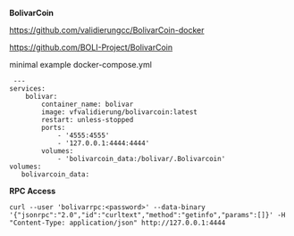 **BolivarCoin**

https://github.com/validierungcc/BolivarCoin-docker

https://github.com/BOLI-Project/BolivarCoin


minimal example docker-compose.yml

     ---
    services:
        bolivar:
            container_name: bolivar
            image: vfvalidierung/bolivarcoin:latest
            restart: unless-stopped
            ports:
                - '4555:4555'
                - '127.0.0.1:4444:4444'
            volumes:
                - 'bolivarcoin_data:/bolivar/.Bolivarcoin'
    volumes:
       bolivarcoin_data:

**RPC Access**

    curl --user 'bolivarrpc:<password>' --data-binary '{"jsonrpc":"2.0","id":"curltext","method":"getinfo","params":[]}' -H "Content-Type: application/json" http://127.0.0.1:4444
